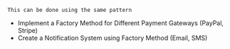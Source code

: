 
    This can be done using the same pattern

* Implement a Factory Method for Different Payment Gateways (PayPal, Stripe)
* Create a Notification System using Factory Method (Email, SMS)
